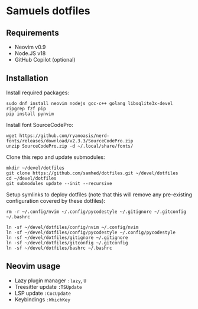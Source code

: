 # Samuels dotfiles

## Requirements

* Neovim v0.9
* Node.JS v18
* GitHub Copilot (optional)

## Installation

Install required packages:
```
sudo dnf install neovim nodejs gcc-c++ golang libsqlite3x-devel ripgrep fzf pip
pip install pynvim
```

Install font SourceCodePro:

```
wget https://github.com/ryanoasis/nerd-fonts/releases/download/v2.3.3/SourceCodePro.zip
unzip SourceCodePro.zip -d ~/.local/share/fonts/
```

Clone this repo and update submodules:
```
mkdir ~/devel/dotfiles
git clone https://github.com/samhed/dotfiles.git ~/devel/dotfiles
cd ~/devel/dotfiles
git submodules update --init --recursive
```

Setup symlinks to deploy dotfiles (note that this will remove
any pre-existing configuration covered by these dotfiles):
```
rm -r ~/.config/nvim ~/.config/pycodestyle ~/.gitignore ~/.gitconfig ~/.bashrc

ln -sf ~/devel/dotfiles/config/nvim ~/.config/nvim
ln -sf ~/devel/dotfiles/config/pycodestyle ~/.config/pycodestyle
ln -sf ~/devel/dotfiles/gitignore ~/.gitignore
ln -sf ~/devel/dotfiles/gitconfig ~/.gitconfig
ln -sf ~/devel/dotfiles/bashrc ~/.bashrc
```

## Neovim usage

* Lazy plugin manager `:lazy`, `U`
* Treesitter update `:TSUpdate`
* LSP update `:CocUpdate`
* Keybindings `:WhichKey`
